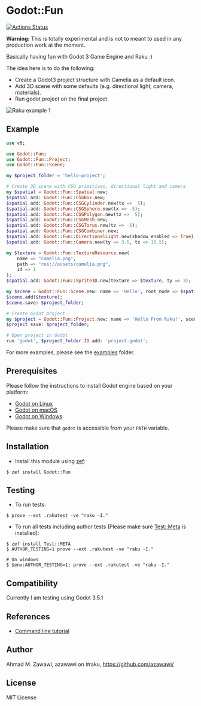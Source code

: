 # Godot::Fun

[![Actions
Status](https://github.com/azawawi/raku-godot-fun/workflows/test/badge.svg)](https://github.com/azawawi/raku-godot-fun/actions)

**Warning:** This is totally experimental and is not to meant to used in any production work at
the moment.

Basically having fun with Godot 3 Game Engine and Raku :)

The idea here is to do the following:
- Create a Godot3 project structure with Camelia as a default icon.
- Add 3D scene with some defaults (e.g. directional light, camera, materials).
- Run godot project on the final project

![Raku example
1](https://raw.githubusercontent.com/azawawi/raku-godot-fun/main/screenshots/example01.png)

## Example

```Raku
use v6;

use Godot::Fun;
use Godot::Fun::Project;
use Godot::Fun::Scene;

my $project_folder = 'hello-project';

# Create 3D scene with CSG primitives, directional light and camera
my $spatial = Godot::Fun::Spatial.new;
$spatial.add: Godot::Fun::CSGBox.new;
$spatial.add: Godot::Fun::CSGCylinder.new(tx =>  5);
$spatial.add: Godot::Fun::CSGSphere.new(tx => -5);
$spatial.add: Godot::Fun::CSGPolygon.new(tz =>  5);
$spatial.add: Godot::Fun::CSGMesh.new;
$spatial.add: Godot::Fun::CSGTorus.new(tz => -5);
$spatial.add: Godot::Fun::CSGCombiner.new;
$spatial.add: Godot::Fun::DirectionalLight.new(shadow_enabled => True);
$spatial.add: Godot::Fun::Camera.new(ty => 3.5, tz => 10.5);

my $texture = Godot::Fun::TextureResource.new(
    name => "camelia.png",
    path => "res://assets/camelia.png",
    id => 1
);
$spatial.add: Godot::Fun::Sprite3D.new(texture => $texture, ty => 3);

my $scene = Godot::Fun::Scene.new: name => 'Hello', root_node => $spatial;
$scene.add($texture);
$scene.save: $project_folder;

# Create Godot project
my $project = Godot::Fun::Project.new: name => 'Hello From Raku!', scene => $scene;
$project.save: $project_folder;

# Open project in Godot
run 'godot', $project_folder.IO.add: 'project.godot';
```

For more examples, please see the [examples](examples) folder.

## Prerequisites

Please follow the instructions to install Godot engine based on your platform:

- [Godot on Linux](https://godotengine.org/download/linux)
- [Godot on macOS](https://godotengine.org/download/osx)
- [Godot on Windows](https://godotengine.org/download/windows)

Please make sure that `godot` is accessible from your `PATH` variable.

## Installation

- Install this module using [zef](https://github.com/ugexe/zef):

```
$ zef install Godot::Fun
```

## Testing

- To run tests:
```
$ prove --ext .rakutest -ve "raku -I."
```

- To run all tests including author tests (Please make sure
[Test::Meta](https://github.com/jonathanstowe/Test-META) is installed):
```
$ zef install Test::META
$ AUTHOR_TESTING=1 prove --ext .rakutest -ve "raku -I."

# On windows
$ $env:AUTHOR_TESTING=1; prove --ext .rakutest -ve "raku -I."

```

## Compatibility

Currently I am testing using Godot 3.5.1

## References

- [Command line tutorial](https://docs.godotengine.org/en/stable/tutorials/editor/command_line_tutorial.html)

## Author

Ahmad M. Zawawi, azawawi on #raku, https://github.com/azawawi/

## License

MIT License
